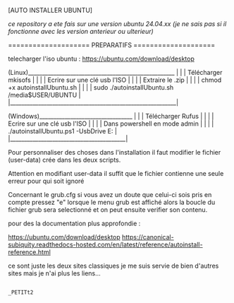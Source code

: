 [AUTO INSTALLER UBUNTU]

_ce repository a ete fais sur une version ubuntu 24.04.xx (je ne sais pas si il fonctionne avec les version anterieur ou ulterieur)_

====================  PREPARATIFS ====================

telecharger l'iso ubuntu : https://ubuntu.com/download/desktop

(Linux)____________________________________________________
|                                                           |
|  Télécharger mkisofs                                      |
|                                                           |
|  Ecrire sur une clé usb l'ISO                             |
|                                                           |
|  Extraire le .zip                                         |
|                                                           |
|  chmod +x autoinstallUbuntu.sh                            |
|                                                           |
|  sudo ./autoinstallUbuntu.sh /media$USER/UBUNTU           |
|___________________________________________________________|


(Windows)_________________________________
|                                         |
|  Télécharger Rufus                      |
|                                         |
|  Ecrire sur une clé usb l'ISO           |
|                                         |
|  Dans powershell en mode admin          |
|                                         |
|  ./autoinstallUbuntu.ps1 -UsbDrive E:   |
|_________________________________________|




Pour personnaliser des choses dans l'installation il faut modifier le fichier (user-data) crée dans les deux scripts.

Attention en modifiant user-data il suffit que le fichier contienne une seule erreur pour qui soit ignoré

Concernant le grub.cfg si vous avez un doute que celui-ci sois pris en compte pressez "e" lorsque le menu grub est affiché alors la boucle du fichier grub sera selectionné et on peut ensuite verifier son contenu.







pour des la documentation plus approfondie :

https://ubuntu.com/download/desktop
https://canonical-subiquity.readthedocs-hosted.com/en/latest/reference/autoinstall-reference.html

ce sont juste les deux sites classiques je me suis servie de bien d'autres sites mais je n'ai plus les liens...




                                                                                                                                                                                                                        _PETITt2
